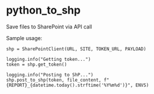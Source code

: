 # python_to_shp
Save files to SharePoint via API call

Sample usage:

```
shp = SharePointClient(URL, SITE, TOKEN_URL, PAYLOAD)

logging.info("Getting token...")
token = shp.get_token()

logging.info("Posting to ShP...")
shp.post_to_shp(token, file_content, f"{REPORT}_{datetime.today().strftime('%Y%m%d')}", ENVS)
```
